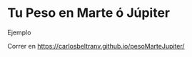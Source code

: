 # Tu Peso en Marte ó Júpiter

Ejemplo

Correr en https://carlosbeltranv.github.io/pesoMarteJupiter/
